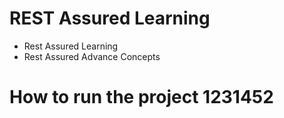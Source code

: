# REST Assured Learning

- Rest Assured Learning
- Rest Assured Advance Concepts

# How to run the project 1231452